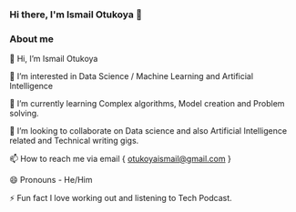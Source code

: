 ### Hi there, I'm Ismail Otukoya 👋


### About me

👋 Hi, I’m Ismail Otukoya 

👀 I’m interested in Data Science / Machine Learning and Artificial Intelligence

🌱 I’m currently learning Complex algorithms, Model creation and Problem solving.

💞️ I’m looking to collaborate on Data science and also Artificial Intelligence related and Technical writing gigs.

📫 How to reach me via email { otukoyaismail@gmail.com }

😄 Pronouns - He/Him

⚡️ Fun fact I love working out and listening to Tech Podcast.

<!--
**IsmailOtukoya/IsmailOtukoya** is a ✨ _special_ ✨ repository because its `README.md` (this file) appears on your GitHub profile.





